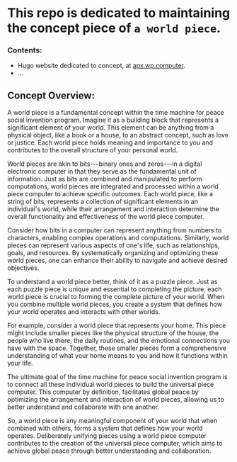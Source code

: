 # This repo is dedicated to maintaining the concept piece of `a world piece`.

### Contents:
- Hugo website dedicated to concept, at [apx.wp.computer](https://apx.wp.computer).
- ...

## Concept Overview:

A world piece is a fundamental concept within the time machine for peace social invention program. Imagine it as a building block that represents a significant element of your world. This element can be anything from a physical object, like a book or a house, to an abstract concept, such as love or justice. Each world piece holds meaning and importance to you and contributes to the overall structure of your personal world.

World pieces are akin to bits---binary ones and zeros---in a digital electronic computer in that they serve as the fundamental unit of information. Just as bits are combined and manipulated to perform computations, world pieces are integrated and processed within a world piece computer to achieve specific outcomes. Each world piece, like a string of bits, represents a collection of significant elements in an individual's world, while their arrangement and interaction determine the overall functionality and effectiveness of the world piece computer.

Consider how bits in a computer can represent anything from numbers to characters, enabling complex operations and computations. Similarly, world pieces can represent various aspects of one's life, such as relationships, goals, and resources. By systematically organizing and optimizing these world pieces, one can enhance their ability to navigate and achieve desired objectives.

To understand a world piece better, think of it as a puzzle piece. Just as each puzzle piece is unique and essential to completing the picture, each world piece is crucial to forming the complete picture of your world. When you combine multiple world pieces, you create a system that defines how your world operates and interacts with other worlds.

For example, consider a world piece that represents your home. This piece might include smaller pieces like the physical structure of the house, the people who live there, the daily routines, and the emotional connections you have with the space. Together, these smaller pieces form a comprehensive understanding of what your home means to you and how it functions within your life.

The ultimate goal of the time machine for peace social invention program is to connect all these individual world pieces to build the universal piece computer. This computer by definition, facilitates global peace by optimizing the arrangement and interaction of world pieces, allowing us to better understand and collaborate with one another.

So, a world piece is any meaningful component of your world that when combined with others, forms a system that defines how your world operates. Deliberately unifying pieces using a world piece computer contributes to the creation of the universal piece computer, which aims to achieve global peace through better understanding and collaboration.
